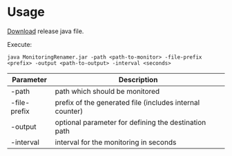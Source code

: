 # Usage
[Download](https://github.com/Xpitfire/MonitoringRenamingTool/releases) release java file.

Execute:
```
java MonitoringRenamer.jar -path <path-to-monitor> -file-prefix <prefix> -output <path-to-output> -interval <seconds>
```

Parameter | Description
--- | ---
-path | path which should be monitored
-file-prefix | prefix of the generated file (includes internal counter)
-output | optional parameter for defining the destination path
-interval | interval for the monitoring in seconds

